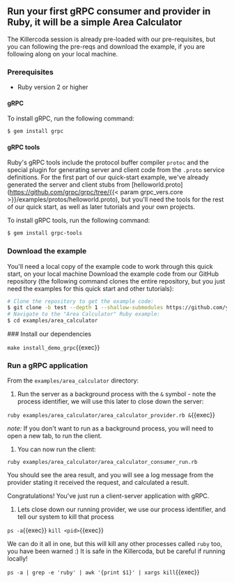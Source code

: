 ## Run your first gRPC consumer and provider in Ruby, it will be a simple Area Calculator


The Killercoda session is already pre-loaded with our pre-requisites, but you can following the pre-reqs and download the example, if you are following along on your local machine.

### Prerequisites

- Ruby version 2 or higher

#### gRPC

To install gRPC, run the following command:

```sh
$ gem install grpc
```

#### gRPC tools

Ruby's gRPC tools include the protocol buffer compiler `protoc` and the special
plugin for generating server and client code from the `.proto` service
definitions. For the first part of our quick-start example, we've already
generated the server and client stubs from
[helloworld.proto](https://github.com/grpc/grpc/tree/{{< param grpc_vers.core >}}/examples/protos/helloworld.proto),
but you'll need the tools for the rest of our quick start, as well as later
tutorials and your own projects.

To install gRPC tools, run the following command:

```sh
$ gem install grpc-tools
```

### Download the example

You'll need a local copy of the example code to work through this quick start, on your local machine
Download the example code from our GitHub repository (the following command
clones the entire repository, but you just need the examples for this quick start
and other tutorials):

```sh
# Clone the repository to get the example code:
$ git clone -b test --depth 1 --shallow-submodules https://github.com/you54f/pact-ruby-ffi
# Navigate to the "Area Calculator" Ruby example:
$ cd examples/area_calculator
```

### Install our dependencies

`make install_demo_grpc`{{exec}}

### Run a gRPC application

From the `examples/area_calculator` directory:

 1. Run the server as a background process with the `&` symbol - note the process identifier, we will use this later to close down the server:

`ruby examples/area_calculator/area_calculator_provider.rb &`{{exec}}

_note:_ If you don't want to run as a background process, you will need to open a new tab, to run the client.

 1. You can now run the client:

`ruby examples/area_calculator/area_calculator_consumer_run.rb`

You should see the area result, and you will see a log message from the provider stating it received the request, and calculated a result.

Congratulations! You've just run a client-server application with gRPC.

1. Lets close down our running provider, we use our process identifier, and tell our system to kill that process

`ps -a`{{exec}}
`kill <pid>`{{exec}}

We can do it all in one, but this will kill any other processes called `ruby` too, you have been warned :) It is safe in the Killercoda, but be careful if running locally!

`ps -a | grep -e 'ruby' | awk '{print $1}' | xargs kill`{{exec}}